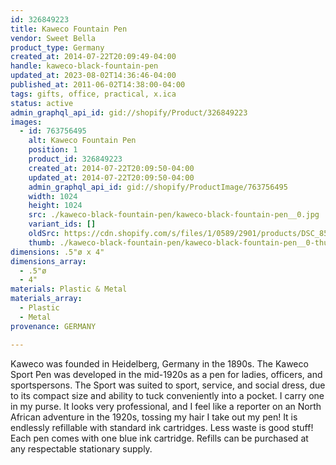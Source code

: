 ```yaml
---
id: 326849223
title: Kaweco Fountain Pen
vendor: Sweet Bella
product_type: Germany
created_at: 2014-07-22T20:09:49-04:00
handle: kaweco-black-fountain-pen
updated_at: 2023-08-02T14:36:46-04:00
published_at: 2011-06-02T14:38:00-04:00
tags: gifts, office, practical, x.ica
status: active
admin_graphql_api_id: gid://shopify/Product/326849223
images:
  - id: 763756495
    alt: Kaweco Fountain Pen
    position: 1
    product_id: 326849223
    created_at: 2014-07-22T20:09:50-04:00
    updated_at: 2014-07-22T20:09:50-04:00
    admin_graphql_api_id: gid://shopify/ProductImage/763756495
    width: 1024
    height: 1024
    src: ./kaweco-black-fountain-pen/kaweco-black-fountain-pen__0.jpg
    variant_ids: []
    oldSrc: https://cdn.shopify.com/s/files/1/0589/2901/products/DSC_8533.jpeg?v=1406074190
    thumb: ./kaweco-black-fountain-pen/kaweco-black-fountain-pen__0-thumb.jpg
dimensions: .5"ø x 4"
dimensions_array:
  - .5"ø
  - 4"
materials: Plastic & Metal
materials_array:
  - Plastic
  - Metal
provenance: GERMANY

---
```


Kaweco was founded in Heidelberg, Germany in the 1890s. The Kaweco Sport Pen was developed in the mid-1920s as a pen for ladies, officers, and sportspersons. The Sport was suited to sport, service, and social dress, due to its compact size and ability to tuck conveniently into a pocket. I carry one in my purse. It looks very professional, and I feel like a reporter on an North African adventure in the 1920s, tossing my hair I take out my pen! It is endlessly refillable with standard ink cartridges. Less waste is good stuff! Each pen comes with one blue ink cartridge. Refills can be purchased at any respectable stationary supply.